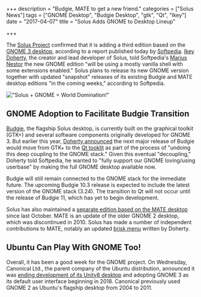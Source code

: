 +++
description = "Budgie, MATE to get a new friend."
categories = ["Solus News"]
tags = ["GNOME Desktop", "Budgie Desktop", "gtk", "Qt", "Ikey"]
date = "2017-04-07"
title = "Solus Adds GNOME to Desktop Lineup"

+++

The [Solus Project](https://solus-project.com/) confirmed that it is adding a third edition based on the [GNOME 3 desktop](https://www.gnome.org/), according to a report published today by [Softpedia](http://news.softpedia.com/news/solus-gnome-edition-launching-soon-with-the-gnome-3-24-desktop-environment-exclusive-514687.shtml). [Ikey Doherty](https://github.com/ikeydoherty), the creator and lead developer of Solus, told Softpedia's [Marius Nestor](http://news.softpedia.com/editors/browse/marius-nestor) the new GNOME edition "will be using a mostly vanilla shell with some extensions enabled." Solus plans to release its new GNOME version together with updated "snapshot" releases of its existing Budgie and MATE desktop editions "in the coming weeks," according to Softpedia.

!["Solus + GNOME = World Domination!"](/images/2017-04-07-solus-gnome.png)

## GNOME Adoption to Facilitate Budgie Transition

[Budgie](https://budgie-desktop.org), the flagship Solus desktop, is currently built on the graphical toolkit (GTK+) and several software components originally developed for GNOME 3. But earlier this year, [Doherty announced](https://budgie-desktop.org/2017/01/25/kicking-off-budgie-11/) the next major release of Budgie would move from GTK+ to the [Qt tooklit](https://www.qt.io/) as part of the process of "undoing this deep coupling to the GNOME stack." Given this eventual "decoupling," Doherty told Softpedia, he wanted to "fully support our GNOME loving/using userbase" by making the full GNOME desktop available now.

Budgie will still remain connected to the GNOME stack for the immediate future. The upcoming Budgie 10.3 release is expected to include the latest version of the GNOME stack (3.24). The transition to Qt will not occur until the release of Budgie 11, which has yet to begin development.

Solus has also maintained a [separate edition based on the MATE desktop](https://solus-project.com/2016/10/19/solus-1-2-1-shannon-released/) since last October. MATE is an update of the older GNOME 2 desktop, which was discontinued in 2010. Solus has made a number of independent contributions to MATE, notably an updated [brisk menu](https://github.com/solus-project/brisk-menu) written by Doherty.

## Ubuntu Can Play With GNOME Too!

Overall, it has been a good week for the GNOME project. On Wednesday, Canonical Ltd., the parent company of the Ubuntu distribution, announced it was [ending development of its Unity8 desktop](https://insights.ubuntu.com/2017/04/05/growing-ubuntu-for-cloud-and-iot-rather-than-phone-and-convergence/) and adopting GNOME 3 as its default user interface beginning in 2018. Canonical previously used GNOME 2 as Ubuntu's flagship desktop from 2004 to 2011.
